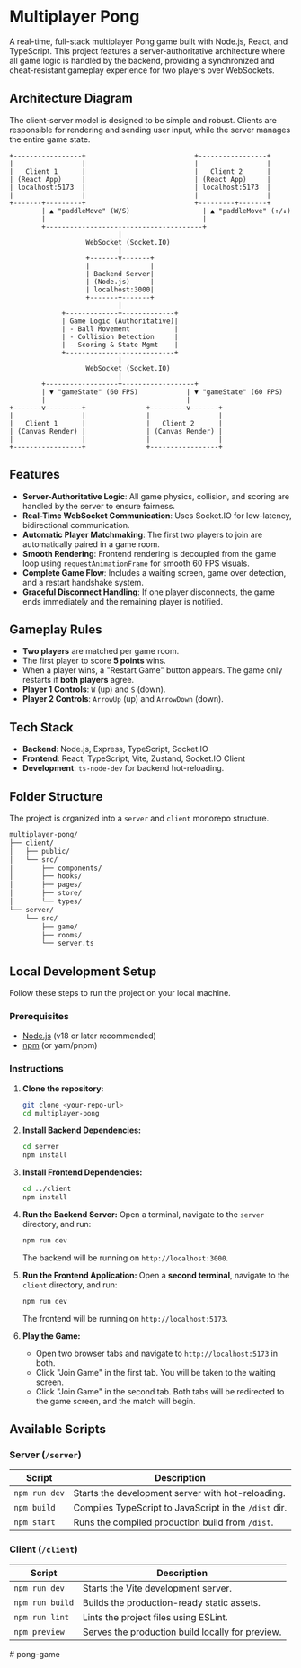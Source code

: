 # Multiplayer Pong

A real-time, full-stack multiplayer Pong game built with Node.js, React, and TypeScript. This project features a server-authoritative architecture where all game logic is handled by the backend, providing a synchronized and cheat-resistant gameplay experience for two players over WebSockets.

## Architecture Diagram

The client-server model is designed to be simple and robust. Clients are responsible for rendering and sending user input, while the server manages the entire game state.

```ascii
+-----------------+                           +-----------------+
|                 |                           |                 |
|   Client 1      |                           |   Client 2      |
| (React App)     |                           | (React App)     |
| localhost:5173  |                           | localhost:5173  |
|                 |                           |                 |
+-------+---------+                           +---------+-------+
        | ▲ "paddleMove" (W/S)                  | ▲ "paddleMove" (↑/↓)
        |                                       |
        +---------------------------------------+
                           |
                   WebSocket (Socket.IO)
                           |
                   +-------v-------+
                   |               |
                   | Backend Server|
                   | (Node.js)     |
                   | localhost:3000|
                   +-------+-------+
                           |
             +-------------+-------------+
             | Game Logic (Authoritative)|
             | - Ball Movement           |
             | - Collision Detection     |
             | - Scoring & State Mgmt    |
             +---------------------------+
                           |
                   WebSocket (Socket.IO)
                           |
        +------------------+------------------+
        | ▼ "gameState" (60 FPS)            | ▼ "gameState" (60 FPS)
        |                                   |
+-------v---------+               +---------v-------+
|                 |               |                 |
|   Client 1      |               |   Client 2      |
| (Canvas Render) |               | (Canvas Render) |
|                 |               |                 |
+-----------------+               +-----------------+
```

## Features

- **Server-Authoritative Logic**: All game physics, collision, and scoring are handled by the server to ensure fairness.
- **Real-Time WebSocket Communication**: Uses Socket.IO for low-latency, bidirectional communication.
- **Automatic Player Matchmaking**: The first two players to join are automatically paired in a game room.
- **Smooth Rendering**: Frontend rendering is decoupled from the game loop using `requestAnimationFrame` for smooth 60 FPS visuals.
- **Complete Game Flow**: Includes a waiting screen, game over detection, and a restart handshake system.
- **Graceful Disconnect Handling**: If one player disconnects, the game ends immediately and the remaining player is notified.

## Gameplay Rules

- **Two players** are matched per game room.
- The first player to score **5 points** wins.
- When a player wins, a "Restart Game" button appears. The game only restarts if **both players** agree.
- **Player 1 Controls**: `W` (up) and `S` (down).
- **Player 2 Controls**: `ArrowUp` (up) and `ArrowDown` (down).

## Tech Stack

- **Backend**: Node.js, Express, TypeScript, Socket.IO
- **Frontend**: React, TypeScript, Vite, Zustand, Socket.IO Client
- **Development**: `ts-node-dev` for backend hot-reloading.

## Folder Structure

The project is organized into a `server` and `client` monorepo structure.

``` bash
multiplayer-pong/
├── client/
│   ├── public/
│   └── src/
│       ├── components/
│       ├── hooks/
│       ├── pages/
│       ├── store/
│       └── types/
└── server/
    └── src/
        ├── game/
        ├── rooms/
        └── server.ts
```

## Local Development Setup

Follow these steps to run the project on your local machine.

### Prerequisites

- [Node.js](https://nodejs.org/) (v18 or later recommended)
- [npm](https://www.npmjs.com/) (or yarn/pnpm)

### Instructions

1. **Clone the repository:**

    ```sh
    git clone <your-repo-url>
    cd multiplayer-pong
    ```

2. **Install Backend Dependencies:**

    ```sh
    cd server
    npm install
    ```

3. **Install Frontend Dependencies:**

    ```sh
    cd ../client
    npm install
    ```

4. **Run the Backend Server:**
    Open a terminal, navigate to the `server` directory, and run:

    ```sh
    npm run dev
    ```

    The backend will be running on `http://localhost:3000`.

5. **Run the Frontend Application:**
    Open a **second terminal**, navigate to the `client` directory, and run:

    ```sh
    npm run dev
    ```

    The frontend will be running on `http://localhost:5173`.

6. **Play the Game:**
    - Open two browser tabs and navigate to `http://localhost:5173` in both.
    - Click "Join Game" in the first tab. You will be taken to the waiting screen.
    - Click "Join Game" in the second tab. Both tabs will be redirected to the game screen, and the match will begin.

## Available Scripts

### Server (`/server`)

| Script        | Description                                            |
| ------------- | ------------------------------------------------------ |
| `npm run dev` | Starts the development server with hot-reloading.      |
| `npm build`   | Compiles TypeScript to JavaScript in the `/dist` dir.  |
| `npm start`   | Runs the compiled production build from `/dist`.       |

### Client (`/client`)

| Script          | Description                                      |
| --------------- | ------------------------------------------------ |
| `npm run dev`   | Starts the Vite development server.              |
| `npm run build` | Builds the production-ready static assets.       |
| `npm run lint`  | Lints the project files using ESLint.            |
| `npm preview`   | Serves the production build locally for preview. |
#   p o n g - g a m e  
 